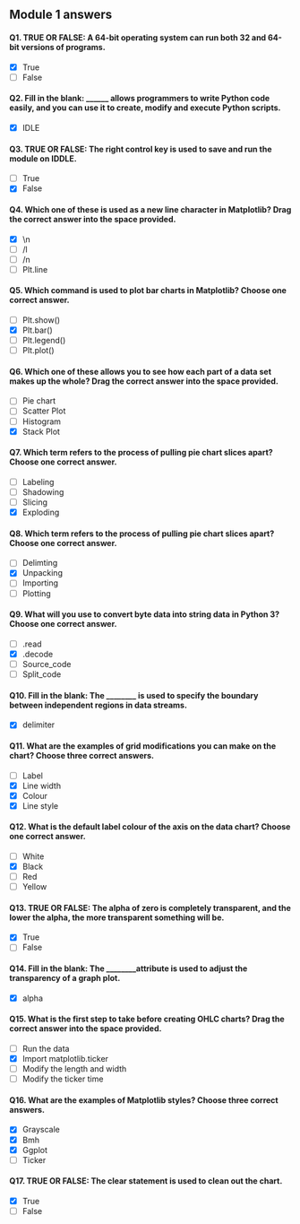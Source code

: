 ## Module 1 answers

#### Q1. TRUE OR FALSE: A 64-bit operating system can run both 32 and 64-bit versions of programs.
- [x] True
- [ ] False

#### Q2. Fill in the blank: ______ allows programmers to write Python code easily, and you can use it to create, modify and execute Python scripts.
- [x] IDLE

#### Q3. TRUE OR FALSE: The right control key is used to save and run the module on IDDLE.
- [ ] True
- [x] False

#### Q4. Which one of these is used as a new line character in Matplotlib? Drag the correct answer into the space provided.
- [x] \n
- [ ] /l
- [ ] /n
- [ ] Plt.line

#### Q5. Which command is used to plot bar charts in Matplotlib? Choose one correct answer.
- [ ] Plt.show()
- [x] Plt.bar()
- [ ] Plt.legend()
- [ ] Plt.plot()

#### Q6. Which one of these allows you to see how each part of a data set makes up the whole? Drag the correct answer into the space provided.
- [ ] Pie chart
- [ ] Scatter Plot
- [ ] Histogram
- [x] Stack Plot

#### Q7. Which term refers to the process of pulling pie chart slices apart? Choose one correct answer.
- [ ] Labeling
- [ ] Shadowing
- [ ] Slicing
- [x] Exploding

#### Q8. Which term refers to the process of pulling pie chart slices apart? Choose one correct answer.
- [ ] Delimting
- [x] Unpacking
- [ ] Importing
- [ ] Plotting

#### Q9. What will you use to convert byte data into string data in Python 3? Choose one correct answer.
- [ ] .read
- [x] .decode
- [ ] Source_code
- [ ] Split_code

#### Q10. Fill in the blank: The ________ is used to specify the boundary between independent regions in data streams.
- [x] delimiter

#### Q11. What are the examples of grid modifications you can make on the chart? Choose three correct answers.
- [ ] Label
- [x] Line width
- [x] Colour
- [x] Line style

#### Q12. What is the default label colour of the axis on the data chart? Choose one correct answer.
- [ ] White
- [x] Black
- [ ] Red
- [ ] Yellow

#### Q13. TRUE OR FALSE: The alpha of zero is completely transparent, and the lower the alpha, the more transparent something will be.
- [x] True
- [ ] False

#### Q14. Fill in the blank: The ________attribute is used to adjust the transparency of a graph plot.
- [x] alpha

#### Q15. What is the first step to take before creating OHLC charts? Drag the correct answer into the space provided.
- [ ] Run the data
- [x] Import matplotlib.ticker
- [ ] Modify the length and width
- [ ] Modify the ticker time

#### Q16. What are the examples of Matplotlib styles? Choose three correct answers.
- [x] Grayscale
- [x] Bmh
- [x] Ggplot
- [ ] Ticker

#### Q17. TRUE OR FALSE: The clear statement is used to clean out the chart.
- [x] True
- [ ] False
